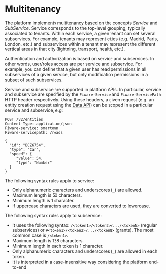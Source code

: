 # Multitenancy

The platform implements multitenancy based on the concepts *Service* and *SubService*. Service corresponds to the top-level grouping, typically associated to tenants. Within each service, a given tenant can set several subservices. For example, tenants may represent cities (e.g. Madrid, Paris, London, etc.) and subservices within a tenant may represent the different vertical areas in that city (lightning, transport, health, etc.).

Authentication and authorization is based on service and subservices. In other words, user/roles access are per service and subservice. For example, you can define that a given user has read permissions in all subservices of a given service, but only modification permissions in a subset of such subservices.

Service and subservice are supported in platform APIs. In particular, service and subservice are specified by the `Fiware-Service` and `Fiware-ServicePath` HTTP header respectively. Using these headers, a given request (e.g. an entity creation request using the [Data API](data_api.md)) can be scoped in a particular service and subservice, e.g:

    POST /v2/entities
    Content-Type: application/json
    Fiware-service: smartown
    Fiware-servicepath: /roads

    {
      "id": "BCZ6754",
      "type": "Car",
      "speed": {
         "value": 54,
         "type": "Number"
      }
    }

The following syntax rules apply to service:

* Only alphanumeric characters and underscores (`_`) are allowed.
* Maximum length is 50 characters.
* Minimum length is 1 character.
* If uppercase characters are used, they are converted to lowercase.

The following syntax rules apply to subservice:

* It uses the following syntax: `/<token1>/<token2>/.../<tokenN>` (regular subservices) or `#<token1>/<token2>/.../<tokenN>` (grants). The most common case is `/<token1>`.
* Maximum length is 128 characters.
* Minimum length in each token is 1 character.
* Only alphanumeric characters and underscores (`_`) are allowed in each token.
* It is interpreted in a case-insensitive way considering the platform end-to-end
